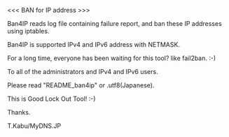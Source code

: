 
<<< BAN for IP address >>>

Ban4IP reads log file containing failure report, and ban these IP addresses using iptables.

Ban4IP is supported IPv4 and IPv6 address with NETMASK.

For a long time, everyone has been waiting for this tool? like fail2ban. :-)

To all of the administrators and IPv4 and IPv6 users.

Please read "README_ban4ip" or .utf8(Japanese).

This is Good Lock Out Tool! :-)

Thanks.

T.Kabu/MyDNS.JP